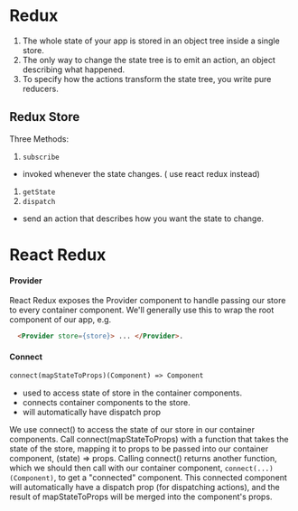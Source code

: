 # Redux
1. The whole state of your app is stored in an object tree inside a single store.
1. The only way to change the state tree is to emit an action, an object describing what happened.
1. To specify how the actions transform the state tree, you write pure reducers.

## Redux Store
Three Methods:
 1. ```subscribe```
  - invoked whenever the state changes. ( use react redux instead)
 1. ```getState```
 1. ```dispatch```
  - send an action that describes how you want the state to change.


# React Redux

#### Provider
React Redux exposes the Provider component to handle passing our store to every container component. We'll generally use this to wrap the root component of our app, e.g. 
```html
  <Provider store={store}> ... </Provider>.
```

#### Connect
```html
connect(mapStateToProps)(Component) => Component
```

- used to access state of store in the container components.
- connects container components to the store.
- will automatically have dispatch prop

We use connect() to access the state of our store in our container components. Call connect(mapStateToProps) with a function that takes the state of the store, mapping it to props to be passed into our container component, (state) => props. Calling connect() returns another function, which we should then call with our container component, ```connect(...)(Component)```, to get a "connected" component. This connected component will automatically have a dispatch prop (for dispatching actions), and the result of mapStateToProps will be merged into the component's props.